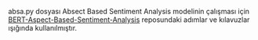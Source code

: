 absa.py dosyası Absect Based Sentiment Analysis modelinin çalışması için [BERT-Aspect-Based-Sentiment-Analysis](https://github.com/nicolezattarin/BERT-Aspect-Based-Sentiment-Analysis) reposundaki adımlar ve kılavuzlar ışığında kullanılmıştır.
